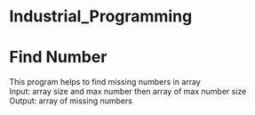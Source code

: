 # Industrial_Programming
# Find Number
This program helps to find missing numbers in array  
Input: array size and max number then array of max number size  
Output: array of missing numbers  
